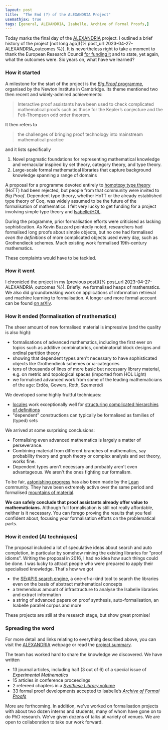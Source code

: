 ```yaml
---
layout: post
title:  "The End (?) of the ALEXANDRIA Project"
usemathjax: true 
tags: [general, ALEXANDRIA, Isabelle, Archive of Formal Proofs,]
---
```


Today marks the final day of the [ALEXANDRIA](https://www.cl.cam.ac.uk/~lp15/Grants/Alexandria/) project.
I outlined a brief history of the project
[not long ago]({% post_url 2023-04-27-ALEXANDRIA_outcomes %}).
It is nevertheless right to take a moment to thank
the European Research Council
[for funding it](https://cordis.europa.eu/project/id/742178)
and to state, yet again, what the outcomes were.
Six years on, what have we learned?

### How it started

A milestone for the start of the project is the [*Big Proof* programme](https://www.newton.ac.uk/event/bpr/),
organised by the Newton Institute in Cambridge. Its theme mentioned two then recent
and widely-admired achievements:

> Interactive proof assistants have been used to check complicated mathematical proofs such as those for the Kepler’s conjecture and the Feit-Thompson odd order theorem.

It then refers to

> the challenges of bringing proof technology into mainstream mathematical practice

and it lists specifically

1. Novel pragmatic foundations for representing mathematical knowledge and vernacular inspired by set theory, category theory, and type theory.
2.	Large-scale formal mathematical libraries that capture background knowledge spanning a range of domains

A proposal for a programme 
devoted entirely to [homotopy type theory](https://homotopytypetheory.org) (HoTT)
had been rejected, but people from that community were invited to *Big Proof*.
Dependent type theory, whether HoTT or the already established type theory of Coq,
was widely assumed to be the future of the formalisation of mathematics.
I felt very lucky to get funding for a project involving simple type theory
and  [Isabelle/HOL](https://isabelle.in.tum.de).

During the programme, prior formalisation efforts were criticised as lacking sophistication.
As Kevin Buzzard pointedly noted,
researchers had formalised long proofs about simple objects, but no one had formalised
*even the definitions* of more complicated objects used every day, 
such as Grothendieck schemes.
Much existing work formalised 19th-century mathematics.

These complaints would have to be tackled.


### How it went

I  chronicled the project in my [previous post]({% post_url 2023-04-27-ALEXANDRIA_outcomes %}).
Briefly: we formalised heaps of mathematics. 
We also did groundbreaking work on applications of information retrieval and machine learning
to formalisation.
A longer and more formal account can be found [on arXiv](https://arxiv.org/abs/2305.14407).

### How it ended (formalisation of mathematics)

The sheer amount of new formalised material is impressive (and the quality is also high):

- formalisations of advanced mathematics, including the first ever on topics such as additive combinatorics, combinatorial block designs and ordinal partition theory
- showing that dependent types aren't necessary to have sophisticated objects like Grothendieck schemes or ω-categories
- tens of thousands of lines of more basic but necessary library material, e.g. on metric and topological spaces (imported from HOL Light)
- we formalised advanced work from some of the leading mathematicians of the age: Erdős, Gowers, Roth, Szemerédi

We developed some highly fruitful techniques:

- [locales](https://rdcu.be/dkoEr) work exceptionally well for [structuring complicated hierarchies of definitions](https://www.tandfonline.com/doi/full/10.1080/10586458.2022.2062073)
- "dependent" constructions can typically be formalised as families of (typed) sets

We arrived at some surprising conclusions:

- Formalising even advanced mathematics is largely a matter of perseverance.
- Combining material from different branches of mathematics, say probability theory and graph theory or complex analysis and set theory, works fine.
- Dependent types aren't necessary and probably aren't even advantageous. We aren't the ones fighting our formalism.

To be fair, [astonishing progress](https://xenaproject.wordpress.com/2020/12/05/liquid-tensor-experiment/) has also been made by the [Lean](https://leanprover.github.io) community.
They have been extremely active over the same period 
and formalised [mountains of material](https://leanprover-community.github.io).

**We can safely conclude that proof assistants already offer value to mathematicians.**
Although full formalisation is still not really affordable,
neither is it necessary.
You can forego proving the results that you feel confident about,
focusing your formalisation efforts on the problematical parts.


### How it ended (AI techniques)

The proposal included a lot of speculative ideas about search
and auto completion, in particular by somehow mining
the existing libraries for "proof idioms".
Writing the proposal in 2016, I had no idea how such things could be done.
I was lucky to attract people who were prepared to apply their specialised knowledge.
That's how we got

- the [SErAPIS search engine](https://behemoth.cl.cam.ac.uk/search/), a one-of-a-kind tool to search the libraries even on the basis of abstract mathematical concepts
- a tremendous amount of infrastructure to analyse the Isabelle libraries and extract information
- a string of advanced papers on proof synthesis, auto-formalisation, an Isabelle parallel corpus and more

These projects are still at the research stage, but show great promise!

### Spreading the word

For more detail and links relating to everything described above,
you can visit the [ALEXANDRIA](https://www.cl.cam.ac.uk/~lp15/Grants/Alexandria/)  webpage
or read the [project summary](https://arxiv.org/abs/2305.14407).

The team has worked hard to share the knowledge we discovered. We have written

- 13 journal articles, including half (3 out of 6) of a special issue of *Experimental Mathematics*
- 15 articles in conference proceedings
- 2 refereed chapters in a [*Synthese Library* volume](https://link.springer.com/book/10.1007/978-3-030-15655-8)
- 33 formal proof developments accepted to Isabelle’s [*Archive of Formal Proofs*](https://www.isa-afp.org)

More are forthcoming. 
In addition, we've worked on formalisation projects with about two dozen interns and students,
many of whom have gone on to do PhD research. We've given dozens of talks at variety of venues. We are open to collaboration to take our work forward.

